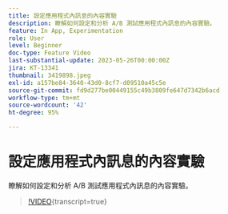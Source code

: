 ```yaml
---
title: 設定應用程式內訊息的內容實驗
description: 瞭解如何設定和分析 A/B 測試應用程式內訊息的內容實驗。
feature: In App, Experimentation
role: User
level: Beginner
doc-type: Feature Video
last-substantial-update: 2023-05-26T00:00:00Z
jira: KT-13341
thumbnail: 3419898.jpeg
exl-id: a157be84-3640-43d0-8cf7-d09510a45c5e
source-git-commit: fd9d277be00449155c49b3809fe647d7342b6acd
workflow-type: tm+mt
source-wordcount: '42'
ht-degree: 95%

---
```


# 設定應用程式內訊息的內容實驗

瞭解如何設定和分析 A/B 測試應用程式內訊息的內容實驗。

>[!VIDEO](https://video.tv.adobe.com/v/3419898/?learn=on){transcript=true}
